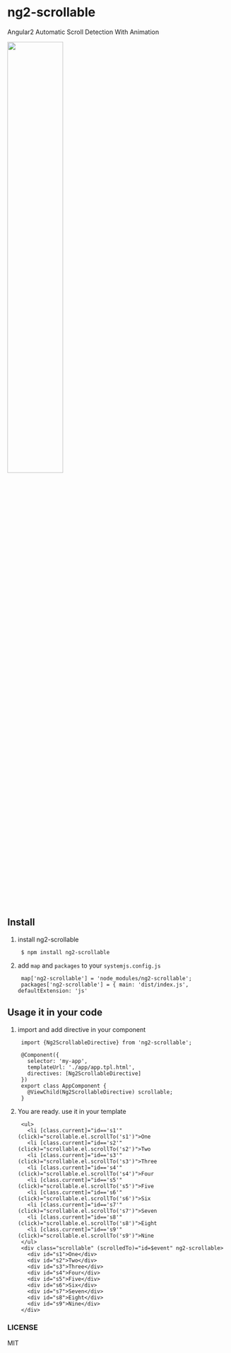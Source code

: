 # ng2-scrollable
Angular2 Automatic Scroll Detection With Animation


<a href="h://plnkr.co/edit/Yq78qE?p=preview">
  <img src="http://i.imgur.com/0qcxg8X.png" width="50% border="1" />
</a>

## Install

1. install ng2-scrollable

        $ npm install ng2-scrollable

2. add `map` and `packages` to your `systemjs.config.js`

        map['ng2-scrollable'] = 'node_modules/ng2-scrollable';
        packages['ng2-scrollable'] = { main: 'dist/index.js', defaultExtension: 'js' 

## Usage it in your code

1. import and add directive in your component

        import {Ng2ScrollableDirective} from 'ng2-scrollable';

        @Component({
          selector: 'my-app',
          templateUrl: './app/app.tpl.html',
          directives: [Ng2ScrollableDirective]
        })
        export class AppComponent {
          @ViewChild(Ng2ScrollableDirective) scrollable;
        }


2. You are ready. use it in your template

        <ul>
          <li [class.current]="id=='s1'" (click)="scrollable.el.scrollTo('s1')">One
          <li [class.current]="id=='s2'" (click)="scrollable.el.scrollTo('s2')">Two
          <li [class.current]="id=='s3'" (click)="scrollable.el.scrollTo('s3')">Three
          <li [class.current]="id=='s4'" (click)="scrollable.el.scrollTo('s4')">Four
          <li [class.current]="id=='s5'" (click)="scrollable.el.scrollTo('s5')">Five
          <li [class.current]="id=='s6'" (click)="scrollable.el.scrollTo('s6')">Six
          <li [class.current]="id=='s7'" (click)="scrollable.el.scrollTo('s7')">Seven
          <li [class.current]="id=='s8'" (click)="scrollable.el.scrollTo('s8')">Eight
          <li [class.current]="id=='s9'" (click)="scrollable.el.scrollTo('s9')">Nine
        </ul>
        <div class="scrollable" (scrolledTo)="id=$event" ng2-scrollable>
          <div id="s1">One</div>
          <div id="s2">Two</div>
          <div id="s3">Three</div>
          <div id="s4">Four</div>
          <div id="s5">Five</div>
          <div id="s6">Six</div>
          <div id="s7">Seven</div>
          <div id="s8">Eight</div>
          <div id="s9">Nine</div>
        </div>

### LICENSE 
MIT
